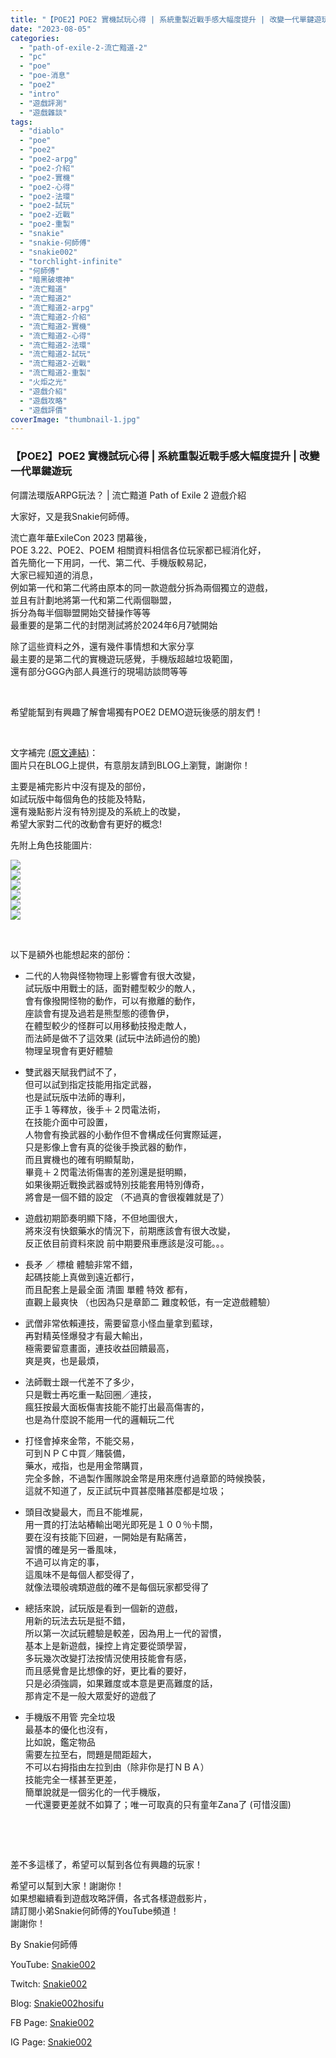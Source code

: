 ```yaml
---
title: "【POE2】POE2 實機試玩心得 | 系統重製近戰手感大幅度提升 | 改變一代單鍵遊玩 | 何謂法環版ARPG玩法？ | 流亡黯道 Path of Exile 2 遊戲介紹"
date: "2023-08-05"
categories: 
  - "path-of-exile-2-流亡黯道-2"
  - "pc"
  - "poe"
  - "poe-消息"
  - "poe2"
  - "intro"
  - "遊戲評測"
  - "遊戲雜談"
tags: 
  - "diablo"
  - "poe"
  - "poe2"
  - "poe2-arpg"
  - "poe2-介紹"
  - "poe2-實機"
  - "poe2-心得"
  - "poe2-法環"
  - "poe2-試玩"
  - "poe2-近戰"
  - "poe2-重製"
  - "snakie"
  - "snakie-何師傅"
  - "snakie002"
  - "torchlight-infinite"
  - "何師傅"
  - "暗黑破壞神"
  - "流亡黯道"
  - "流亡黯道2"
  - "流亡黯道2-arpg"
  - "流亡黯道2-介紹"
  - "流亡黯道2-實機"
  - "流亡黯道2-心得"
  - "流亡黯道2-法環"
  - "流亡黯道2-試玩"
  - "流亡黯道2-近戰"
  - "流亡黯道2-重製"
  - "火炬之光"
  - "遊戲介紹"
  - "遊戲攻略"
  - "遊戲評價"
coverImage: "thumbnail-1.jpg"
---
```


### 【POE2】POE2 實機試玩心得 | 系統重製近戰手感大幅度提升 | 改變一代單鍵遊玩  
何謂法環版ARPG玩法？ | 流亡黯道 Path of Exile 2 遊戲介紹

  
大家好，又是我Snakie何師傅。  

  
流亡嘉年華ExileCon 2023 閉幕後，  
POE 3.22、POE2、POEM 相關資料相信各位玩家都已經消化好，  
首先簡化一下用詞，一代、第二代、手機版較易記，  
大家已經知道的消息，  
例如第一代和第二代將由原本的同一款遊戲分拆為兩個獨立的遊戲，  
並且有計劃地將第一代和第二代兩個聯盟，  
拆分為每半個聯盟開始交替操作等等  
最重要的是第二代的封閉測試將於2024年6月7號開始  

  
除了這些資料之外，還有幾件事情想和大家分享  
最主要的是第二代的實機遊玩感覺，手機版超越垃圾範圍，  
還有部分GGG內部人員進行的現場訪談問等等  

  
   

  
希望能幫到有興趣了解會場獨有POE2 DEMO遊玩後感的朋友們！  

  
   

  
文字補完 [(原文連結)](https://snakie002hosifu.blog/poe2-demo)：  
圖片只在BLOG上提供，有意朋友請到BLOG上瀏覽，謝謝你！  

  
主要是補完影片中沒有提及的部份，  
如試玩版中每個角色的技能及特點，  
還有幾點影片沒有特別提及的系統上的改變，  
希望大家對二代的改動會有更好的概念!  

  
先附上角色技能圖片:  

  
![](WordPress/1-1-1024x576.jpg)  
![](WordPress/2-1-1024x576.jpg)  
![](WordPress/act1-1024x576.jpg)  
![](WordPress/act2-1024x576.jpg)  
![](WordPress/act3-1024x576.jpg)  
![](WordPress/act4-1024x576.jpg)  

  
   

  
以下是額外也能想起來的部份：  

  
- 二代的人物與怪物物理上影響會有很大改變，  
    試玩版中用戰士的話，面對體型較少的敵人，  
    會有像撥開怪物的動作，可以有撤離的動作，  
    座談會有提及過若是熊型態的德魯伊，  
    在體型較少的怪群可以用移動技撥走敵人，  
    而法師是做不了這效果 (試玩中法師過份的脆)  
    物理呈現會有更好體驗
  
- 雙武器天賦我們試不了，  
    但可以試到指定技能用指定武器，  
    也是試玩版中法師的專利，  
    正手１等釋放，後手＋２閃電法術，  
    在技能介面中可設置，  
    人物會有換武器的小動作但不會構成任何實際延遲，  
    只是影像上會有真的從後手換武器的動作，  
    而且實機也的確有明顯幫助，  
    畢竟＋２閃電法術傷害的差別還是挺明顯，  
    如果後期近戰換武器或特別技能套用特別傳奇，  
    將會是一個不錯的設定 （不過真的會很複雜就是了）
  
- 遊戲初期節奏明顯下降，不但地圖很大，  
    將來沒有快銀藥水的情況下，前期應該會有很大改變，  
    反正依目前資料來說 前中期要飛車應該是沒可能。。。
  
- 長矛 ／ 標槍 體驗非常不錯，  
    起碼技能上真做到遠近都行，  
    而且配套上是最全面 清圖 單體 特效 都有，  
    直觀上最爽快 （也因為只是章節二 難度較低，有一定遊戲體驗）
  
- 武僧非常依賴連技，需要留意小怪血量拿到藍球，  
    再對精英怪爆發才有最大輸出，  
    極需要留意畫面，連技收益回饋最高，  
    爽是爽，也是最煩，
  
- 法師戰士跟一代差不了多少，  
    只是戰士再吃重一點回圈／連技，  
    瘋狂按最大面板傷害技能不能打出最高傷害的，  
    也是為什麼說不能用一代的邏輯玩二代
  
- 打怪會掉來金幣，不能交易，  
    可到ＮＰＣ中買／賭裝備，  
    藥水，戒指，也是用金幣購買，  
    完全多餘，不過製作團隊說金幣是用來應付過章節的時候換裝，  
    這就不知道了，反正試玩中買甚麼賭甚麼都是垃圾；
  
- 頭目改變最大，而且不能堆屍，  
    用一貫的打法站樁輸出喝光即死是１００％卡關，  
    要在沒有技能下回避，一開始是有點痛苦，  
    習慣的確是另一番風味，  
    不過可以肯定的事，  
    這風味不是每個人都受得了，  
    就像法環般魂類遊戲的確不是每個玩家都受得了
  
- 總括來說，試玩版是看到一個新的遊戲，  
    用新的玩法去玩是挺不錯，  
    所以第一次試玩體驗是較差，因為用上一代的習慣，  
    基本上是新遊戲，操控上肯定要從頭學習，  
    多玩幾次改變打法按情況使用技能會有感，  
    而且感覺會是比想像的好，更比看的要好，  
    只是必須強調，如果難度或本意是更高難度的話，  
    那肯定不是一般大眾愛好的遊戲了
  
- 手機版不用管 完全垃圾  
    最基本的優化也沒有，  
    比如說，鑑定物品  
    需要左拉至右，問題是間距超大，  
    不可以右拇指由左拉到由（除非你是打ＮＢＡ）  
    技能完全一樣甚至更差，  
    簡單說就是一個劣化的一代手機版，  
    一代還要更差就不如算了；唯一可取真的只有童年Zana了 (可惜沒圖)
  

  
   

  
   

  
差不多這樣了，希望可以幫到各位有興趣的玩家！  

  
希望可以幫到大家！謝謝你！  
如果想繼續看到遊戲攻略評價，各式各樣遊戲影片，  
請訂閱小弟Snakie何師傅的YouTube頻道！  
謝謝你！  

  
By Snakie何師傅  

  
YouTube: [Snakie002](https://www.youtube.com/channel/UCDOMLG_RBSoqVHK3sIYJeLA)  

  
Twitch: [Snakie002](https://www.twitch.tv/snakie002/)  

  
Blog: [Snakie002hosifu](https://snakie002hosifu.blog/)  

  
FB Page: [Snakie002](https://www.facebook.com/Snakie002/)  

  
IG Page: [Snakie002](https://www.instagram.com/snakie002/)

